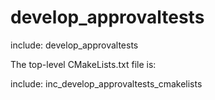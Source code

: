 # develop_approvaltests

include: develop_approvaltests

The top-level CMakeLists.txt file is:

include: inc_develop_approvaltests_cmakelists
